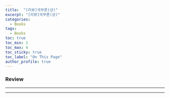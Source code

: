 ```yaml
---
title:  "[리뷰]국부론(상)"
excerpt: "[리뷰]국부론(상)"
categories:
  - Books
tags:
  - Books
toc: true
toc_min: 1
toc_max: 4
toc_sticky: true
toc_label: "On This Page"
author_profile: true
---
```


### Review



---


---
